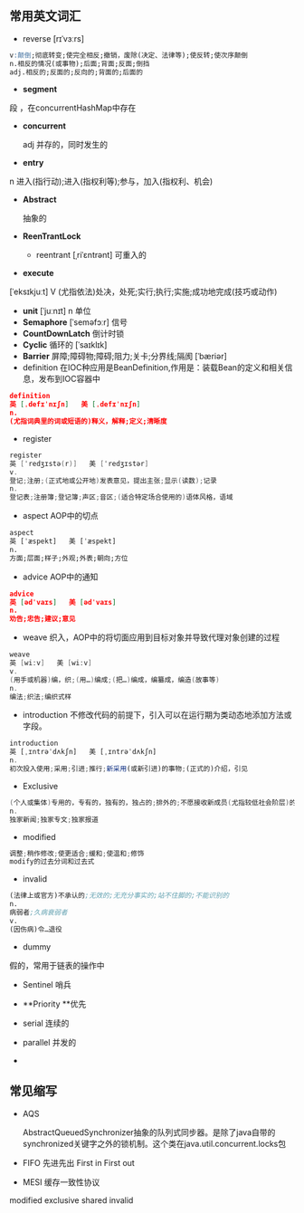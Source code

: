 ## 常用英文词汇

- reverse 
[rɪˈvɜːrs]  

```sql
v:颠倒;彻底转变;使完全相反;撤销，废除(决定、法律等);使反转;使次序颠倒
n.相反的情况(或事物);后面;背面;反面;倒挡
adj.相反的;反面的;反向的;背面的;后面的
```

- **segment**

段 ，在concurrentHashMap中存在

- **concurrent**  

  adj 并存的，同时发生的

- **entry**

n 进入(指行动);进入(指权利等);参与，加入(指权利、机会)

- **Abstract**

  抽象的

- **ReenTrantLock** 

  - reentrant     [ˌriˈɛntrənt]  可重入的

- **execute**

[ˈeksɪkjuːt]  V (尤指依法)处决，处死;实行;执行;实施;成功地完成(技巧或动作)

- **unit**   [ˈjuːnɪt]  n 单位
- **Semaphore**    [ˈseməfɔːr]  信号
- **CountDownLatch** 倒计时锁
- **Cyclic**  循环的 [ˈsaɪklɪk]
- **Barrier** 屏障;障碍物;障碍;阻力;关卡;分界线;隔阂   [ˈbæriər] 
- definition 在IOC种应用是BeanDefinition,作用是：装载Bean的定义和相关信息，发布到IOC容器中

```json
definition
英 [ˌdefɪˈnɪʃn]   美 [ˌdefɪˈnɪʃn]  
n.
(尤指词典里的词或短语的)释义，解释;定义;清晰度
```

- register 

```java
register
英 [ˈredʒɪstə(r)]   美 [ˈredʒɪstər]  
v.
登记;注册;(正式地或公开地)发表意见，提出主张;显示(读数);记录
n.
登记表;注册簿;登记簿;声区;音区;(适合特定场合使用的)语体风格，语域
```

- aspect AOP中的切点

```sql
aspect
英 [ˈæspekt]   美 [ˈæspekt]  
n.
方面;层面;样子;外观;外表;朝向;方位
```

- advice  AOP中的通知

```json
advice
英 [ədˈvaɪs]   美 [ədˈvaɪs]  
n.
劝告;忠告;建议;意见
```

- weave 织入，AOP中的将切面应用到目标对象并导致代理对象创建的过程

```java
weave
英 [wiːv]   美 [wiːv]  
v.
(用手或机器)编，织;(用…)编成;(把…)编成，编纂成，编造(故事等)
n.
编法;织法;编织式样
```

- introduction 不修改代码的前提下，引入可以在运行期为类动态地添加方法或字段。

```javascript
introduction
英 [ˌɪntrəˈdʌkʃn]   美 [ˌɪntrəˈdʌkʃn]  
n.
初次投入使用;采用;引进;推行;新采用(或新引进)的事物;(正式的)介绍，引见
```

- Exclusive

```java
(个人或集体)专用的，专有的，独有的，独占的;排外的;不愿接收新成员(尤指较低社会阶层)的;高档的;豪华的;高级的
n.
独家新闻;独家专文;独家报道
```

- modified 

```java
调整;稍作修改;使更适合;缓和;使温和;修饰
modify的过去分词和过去式
```

- invalid

```scheme
(法律上或官方)不承认的;无效的;无充分事实的;站不住脚的;不能识别的
n.
病弱者;久病衰弱者
v.
(因伤病)令…退役
```

- dummy

假的，常用于链表的操作中

-   Sentinel 哨兵

-  **Priority **优先
- serial 连续的
- parallel 并发的
- 

## 常见缩写 

- AQS

  AbstractQueuedSynchronizer抽象的队列式同步器。是除了java自带的synchronized关键字之外的锁机制。这个类在java.util.concurrent.locks包



- FIFO 先进先出  First in First out

- MESI 缓存一致性协议

modified exclusive shared invalid